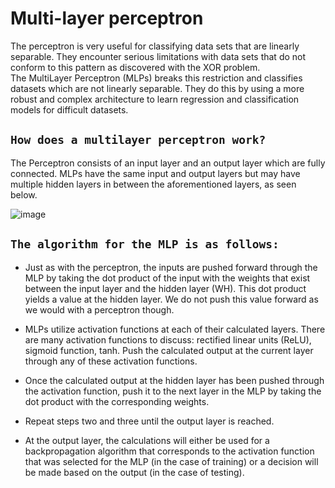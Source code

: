 # Multi-layer perceptron

The perceptron is very useful for classifying data sets that are linearly separable.  They encounter serious limitations with data sets that do not conform to this pattern as discovered with the XOR problem.  
The MultiLayer Perceptron (MLPs) breaks this restriction and classifies datasets which are not linearly separable.  They do this by using a more robust and complex architecture to learn regression and classification models for difficult datasets.

## `How does a multilayer perceptron work?`

The Perceptron consists of an input layer and an output layer which are fully connected.  MLPs have the same input and output layers but may have multiple hidden layers in between the aforementioned layers, as seen below.

![image](https://github.com/anjalipathak03/NNDL-Multilayered-Perceptron/assets/91782986/676ec519-d9cf-4abc-9dd1-1ffddbbf9b41)

## `The algorithm for the MLP is as follows:`


- Just as with the perceptron, the inputs are pushed forward through the MLP by taking the dot product of the input with the weights that exist between the input layer and the hidden layer (W­­­H).  This dot product yields a value at the hidden layer. We do not push this value forward as we would with a perceptron though.


- MLPs utilize activation functions at each of their calculated layers.  There are many activation functions to discuss: rectified linear units (ReLU), sigmoid function, tanh.  Push the calculated output at the current layer through any of these activation functions.

- Once the calculated output at the hidden layer has been pushed through the activation function, push it to the next layer in the MLP by taking the dot product with the corresponding weights.

- Repeat steps two and three until the output layer is reached.


- At the output layer, the calculations will either be used for a backpropagation algorithm that corresponds to the activation function that was selected for the MLP (in the case of training) or a decision will be made based on the output (in the case of testing).

